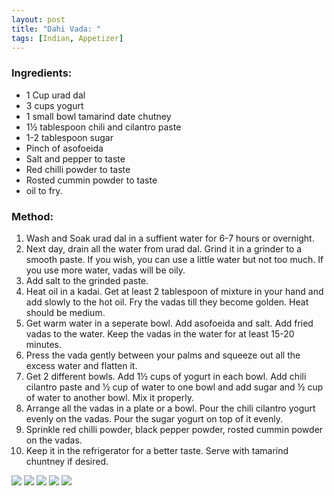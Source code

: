 ```yaml
---
layout: post
title: "Dahi Vada: "
tags: [Indian, Appetizer]
---
```




### Ingredients:
* 1 Cup urad dal
* 3 cups yogurt
* 1 small bowl tamarind date chutney
* 1½ tablespoon chili and cilantro paste
* 1-2 tablespoon sugar
* Pinch of asofoeida 
* Salt and pepper to taste
* Red chilli powder to taste
* Rosted cummin powder to taste
* oil to fry.

### Method: 
1. Wash and Soak urad dal in a suffient water for 6-7 hours or overnight. 
2. Next day, drain all the water from urad dal. Grind it in a grinder to a smooth paste. If you wish, you can use a little water but not too much. If you use more water, vadas will be oily. 
3. Add salt to the grinded paste. 
4. Heat oil in a kadai. Get at least 2 tablespoon of mixture in your hand and add slowly to the hot oil. Fry the vadas till they become golden. Heat should be medium. 
5. Get warm water in a seperate bowl. Add asofoeida and salt. Add fried vadas to the water. Keep the vadas in the water for at least 15-20 minutes. 
6. Press the vada gently between your palms and squeeze out all the excess water and flatten it. 
7. Get 2 different bowls. Add 1½ cups of yogurt in each bowl. Add chili cilantro paste and ½ cup of water to one bowl and add sugar and ½ cup of water to another bowl. Mix it properly. 
8. Arrange all the vadas in a plate or a bowl. Pour the chili cilantro yogurt evenly on the vadas. Pour the sugar yogurt on top of it evenly. 
9. Sprinkle red chilli powder, black pepper powder, rosted cummin powder on the vadas. 
10. Keep it in the refrigerator for a better taste. Serve with tamarind chuntney if desired. 

![](http://gallery.srujan.org/photos/i-fPVwkSp/0/160x160!/i-fPVwkSp-160x160!.jpg)
![](http://gallery.srujan.org/photos/i-2ZrpSJ4/0/160x160!/i-2ZrpSJ4-160x160!.jpg)
![](http://gallery.srujan.org/photos/i-msPvvmK/0/160x160!/i-msPvvmK-160x160!.jpg)
![](http://gallery.srujan.org/photos/i-vgvLCc8/0/160x160!/i-vgvLCc8-160x160!.jpg)
![](http://gallery.srujan.org/photos/i-4St9VJR/0/160x160!/i-4St9VJR-160x160!.jpg)